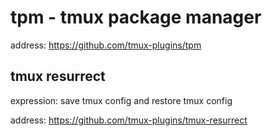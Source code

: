 # tpm - tmux package manager

address: https://github.com/tmux-plugins/tpm

## tmux resurrect

expression: save tmux config and restore tmux config

address: https://github.com/tmux-plugins/tmux-resurrect

